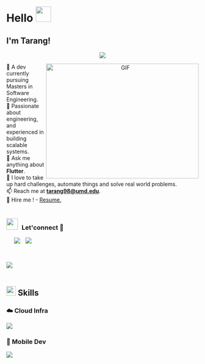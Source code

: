
# Hello <img src="https://raw.githubusercontent.com/MartinHeinz/MartinHeinz/master/wave.gif" width="40px">
## I'm Tarang!

<p align="center">
  <a href="https://github.com/DenverCoder1/readme-typing-svg"><img src="https://readme-typing-svg.herokuapp.com?font=Time+New+Roman&color=blue&size=25&center=true&vCenter=true&width=600&height=100&lines=Welcome+to+my+profile.&hearts;++;Just+a+dev+passionate+about+engineering."></a>
</p>

<a target="_blank" align="center">
  <img align="right" top="300" height="300" width="400" alt="GIF" src="https://media.giphy.com/media/SWoSkN6DxTszqIKEqv/giphy.gif">
</a>

🔭 A dev currently pursuing Masters in Software Engineering.</br>
🌱 Passionate about engineering, and experienced in building scalable systems.</br>
💬 Ask me anything about **Flutter**.</br>
📝 I love to take up hard challenges, automate things and solve real world problems.</br>
📫 Reach me at **tarang98@umd.edu**.</br>
📄 Hire me ! - <a href="https://docs.google.com/document/d/1Ixhm9nXeaZX-UGDvIJ9mS1ZxDIetzrD-k_AUtPqt7Is/edit?usp=sharing" target="blank">Resume.</a>
<br/><br/>


<h3 align="left" > <img src="https://media.giphy.com/media/iY8CRBdQXODJSCERIr/giphy.gif" width="30" height="30" style="margin-right: 10px;">Let'connect 🤝 </h3>

<p align="left">

 <div align="left"  class="icons-social" style="margin-left: 10px;">
        <a style="margin-left: 10px;"  target="_blank" href="https://www.linkedin.com/in/tarangnair1998/">
			<img src="https://img.icons8.com/doodle/40/000000/linkedin--v2.png"></a>
        <a style="margin-left: 10px;" target="_blank" href="https://www.instagram.com/nairtarang">
			<img src="https://img.icons8.com/doodle/40/000000/instagram-new--v2.png"></a>
      </div>
</p>

</br>

<img src="https://user-images.githubusercontent.com/73097560/115834477-dbab4500-a447-11eb-908a-139a6edaec5c.gif"><br><br>

## <img src="https://media2.giphy.com/media/QssGEmpkyEOhBCb7e1/giphy.gif?cid=ecf05e47a0n3gi1bfqntqmob8g9aid1oyj2wr3ds3mg700bl&rid=giphy.gif" width ="25"><b> Skills</b>
<!--tech stack icons-->
<p align="left">

 ### ☁️ Cloud Infra

  <a>
    <img src="https://skillicons.dev/icons?i=aws,dynamodb,gcp,firebase&perline=14" />
  </a>

</br>

 ### 📱 Mobile Dev

  <a>
    <img src="https://skillicons.dev/icons?i=flutter,androidstudio&perline=14" />
  </a>



























<!---
- 😄 Interests: Competitive Programming - [LeetCode](https://leetcode.com/tarang_98/) | [Code Chef](https://www.codechef.com/users/tarang_98) | [Hackerank](https://www.hackerrank.com/tarang98) | [GFG](https://auth.geeksforgeeks.org/user/tarangnair98/practice/)

  <a href="https://skillicons.dev">
    <img src="https://skillicons.dev/icons?i=git,aws,cpp,css,discord,docker,postgres,prisma,pug,dynamodb,express,figma,firebase,redis,github,html,java,js,linux,md,materialui,nginx,mongodb,mysql,nextjs,nodejs,postman,py,react,redux,tailwind,ts,vscode,kubernetes&perline=14" />
  </a>


### 🧰 Toolbox

<img src="https://cdn.worldvectorlogo.com/logos/flutter.svg" alt="Flutter Logo" width="50" height="50"/> <img src="https://cdn.worldvectorlogo.com/logos/python-4.svg" alt="Python Logo" width="50" height="50"/> <img src="https://cdn.worldvectorlogo.com/logos/react-1.svg" alt="React Logo" width="50" height="50"/> <img src="https://cdn.worldvectorlogo.com/logos/c.svg" alt="C/C++ Logo" width="50" height="50"/> <img src="https://cdn.worldvectorlogo.com/logos/java-4.svg" alt="JAVA Logo" width="50" height="50"/> <img src="https://cdn.worldvectorlogo.com/logos/html5-2.svg" alt="HTML5 Logo" width="50" height="50"/> <img src="https://cdn.worldvectorlogo.com/logos/logo-javascript.svg" alt="JavaScript Logo" width="50" height="50"/> <img src="https://cdn.worldvectorlogo.com/logos/css-3.svg" alt="CSS Logo" width="50" height="50"/>


### ⚙️ &nbsp;GitHub Analytics


  <img height="180em" src="https://github-readme-stats-eight-theta.vercel.app/api?username=tarang1998&show_icons=true&theme=algolia&include_all_commits=true&count_private=true"/>
  <img height="180em" src="https://github-readme-stats-eight-theta.vercel.app/api/top-langs/?username=tarang1998&layout=compact&langs_count=8&theme=algolia"/>
  <img height="180em" src="http://github-readme-streak-stats.herokuapp.com?user=tarang1998&theme=prussian"/>
  <img src="https://profile-counter.glitch.me/pradhanmona7/count.svg" alt="Hello world" />
---> 

